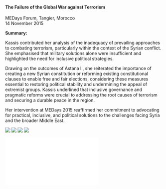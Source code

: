 <h4>The Failure of the Global War against Terrorism</h4>

MEDays Forum, Tangier, Morocco  
14 November 2015  

<b>Summary:</b>	

Kassis contributed her analysis of the inadequacy of prevailing approaches to combating terrorism, particularly within the context of the Syrian conflict. She emphasised that military solutions alone were insufficient and highlighted the need for inclusive political strategies.

Drawing on the outcomes of Astana II, she reiterated the importance of creating a new Syrian constitution or reforming existing constitutional clauses to enable free and fair elections, considering these measures essential to restoring political stability and undermining the appeal of extremist groups. Kassis underlined that inclusive governance and pragmatic reforms were crucial to addressing the root causes of terrorism and securing a durable peace in the region.

Her intervention at MEDays 2015 reaffirmed her commitment to advocating for practical, inclusive, and political solutions to the challenges facing Syria and the broader Middle East.

![](99.JPG)
![](100.JPG)
![](101.JPG)
![](102.JPG)

![](103.pdf)
<p></p>
